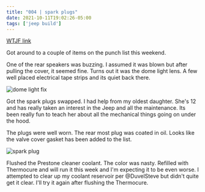 ```yaml
---
title: "004 | spark plugs"
date: 2021-10-11T19:02:26-05:00
tags: ['jeep build']
---
```

[WTJF link](https://wranglertjforum.com/threads/prndls-tj-build-ii-the-green-one.55717/post-980099)

Got around to a couple of items on the punch list this weekend.

One of the rear speakers was buzzing. I assumed it was blown but after pulling the cover, it seemed fine. Turns out it was the dome light lens. A few well placed electrical tape strips and its quiet back there. 

![dome light fix](/build-thread/img/PXL_20211007_194246956.MP.jpg)

Got the spark plugs swapped. I had help from my oldest daughter. She's 12 and has really taken an interest in the Jeep and all the maintenance. Its been really fun to teach her about all the mechanical things going on under the hood.

The plugs were well worn. The rear most plug was coated in oil. Looks like the valve cover gasket has been added to the list.

![spark plug](/build-thread/img/PXL_20211010_221112246.MP.jpg)

Flushed the Prestone cleaner coolant. The color was nasty. Refilled with Thermocure and will run it this week and I'm expecting it to be even worse. I attempted to clear up my coolant reservoir per @DuvelSteve but didn't quite get it clear. I'll try it again after flushing the Thermocure.